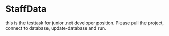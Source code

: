 # StaffData

this is the testtask for junior .net developer position. Please pull the project, connect to database, update-database and run. 
